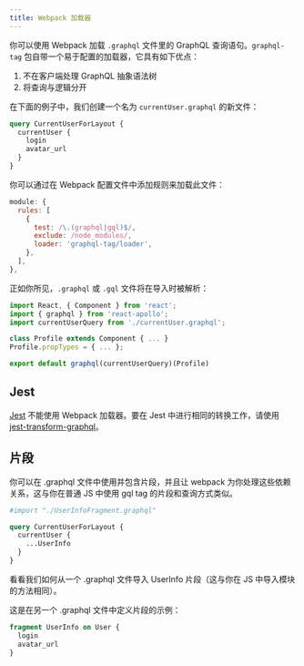 ```yaml
---
title: Webpack 加载器
---
```


你可以使用 Webpack 加载 `.graphql` 文件里的 GraphQL 查询语句。`graphql-tag` 包自带一个易于配置的加载器，它具有如下优点：

1. 不在客户端处理 GraphQL 抽象语法树
2. 将查询与逻辑分开

在下面的例子中，我们创建一个名为 `currentUser.graphql` 的新文件：

```graphql
query CurrentUserForLayout {
  currentUser {
    login
    avatar_url
  }
}
```

你可以通过在 Webpack 配置文件中添加规则来加载此文件：

```js
module: {
  rules: [
    {
      test: /\.(graphql|gql)$/,
      exclude: /node_modules/,
      loader: 'graphql-tag/loader',
    },
  ],
},
```

正如你所见，`.graphql` 或 `.gql` 文件将在导入时被解析：

```js
import React, { Component } from 'react';
import { graphql } from 'react-apollo';
import currentUserQuery from './currentUser.graphql';

class Profile extends Component { ... }
Profile.propTypes = { ... };

export default graphql(currentUserQuery)(Profile)
```

## Jest

[Jest](https://facebook.github.io/jest/) 不能使用 Webpack 加载器。要在 Jest 中进行相同的转换工作，请使用 [jest-transform-graphql](https://github.com/remind101/jest-transform-graphql)。

## 片段

你可以在 .graphql 文件中使用并包含片段，并且让 webpack 为你处理这些依赖关系，这与你在普通 JS 中使用 gql tag 的片段和查询方式类似。

```graphql
#import "./UserInfoFragment.graphql"

query CurrentUserForLayout {
  currentUser {
    ...UserInfo
  }
}
```

看看我们如何从一个 .graphql 文件导入 UserInfo 片段（这与你在 JS 中导入模块的方法相同）。

这是在另一个 .graphql 文件中定义片段的示例：

```graphql
fragment UserInfo on User {
  login
  avatar_url
}
```
